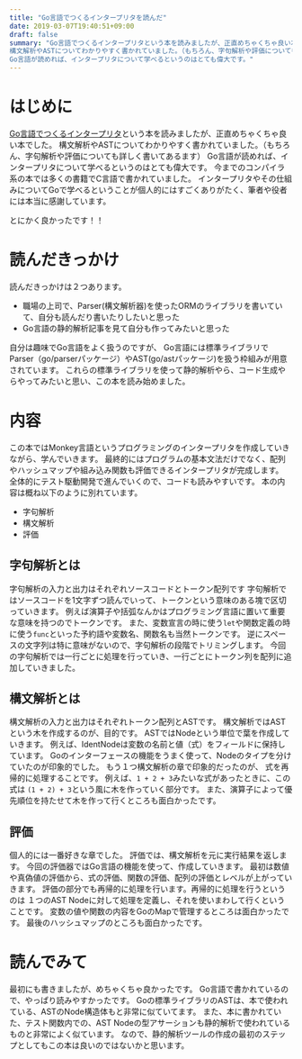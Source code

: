 ```yaml
---
title: "Go言語でつくるインタープリタを読んだ"
date: 2019-03-07T19:40:51+09:00
draft: false
summary: "Go言語でつくるインタープリタという本を読みましたが、正直めちゃくちゃ良い本でした。
構文解析やASTについてわかりやすく書かれていました。（もちろん、字句解析や評価についても詳しく書いてあるます）
Go言語が読めれば、インタープリタについて学べるというのはとても偉大です。"
---
```


# はじめに
[Go言語でつくるインタープリタ](https://www.amazon.co.jp/dp/4873118220/ref=cm_sw_r_tw_dp_U_x_lPqGCb2YN09A6)という本を読みましたが、正直めちゃくちゃ良い本でした。
構文解析やASTについてわかりやすく書かれていました。（もちろん、字句解析や評価についても詳しく書いてあるます）
Go言語が読めれば、インタープリタについて学べるというのはとても偉大です。
今までのコンパイラ系の本では多くの書籍でC言語で書かれていました。
インタープリタやその仕組みについてGoで学べるということが個人的にはすごくありがたく、筆者や役者には本当に感謝しています。

とにかく良かったです！！

# 読んだきっかけ
読んだきっかけは２つあります。

- 職場の上司で、Parser(構文解析器)を使ったORMのライブラリを書いていて、自分も読んだり書いたりしたいと思った
- Go言語の静的解析記事を見て自分も作ってみたいと思った

自分は趣味でGo言語をよく扱うのですが、
Go言語には標準ライブラリでParser（go/parserパッケージ）やAST(go/astパッケージ)を扱う枠組みが用意されています。
これらの標準ライブラリを使って静的解析やら、コード生成やらやってみたいと思い、この本を読み始めました。

# 内容
この本ではMonkey言語というプログラミングのインタープリタを作成していきながら、学んでいきます。
最終的にはプログラムの基本文法だけでなく、配列やハッシュマップや組み込み関数も評価できるインタープリタが完成します。
全体的にテスト駆動開発で進んでいくので、コードも読みやすいです。
本の内容は概ね以下のように別れています。

- 字句解析
- 構文解析
- 評価

## 字句解析とは
字句解析の入力と出力はそれぞれソースコードとトークン配列です
字句解析ではソースコードを1文字ずつ読んでいって、トークンという意味のある塊で区切っていきます。
例えば演算子や括弧なんかはプログラミング言語に置いて重要な意味を持つのでトークンです。
また、変数宣言の時に使う`let`や関数定義の時に使う`func`といった予約語や変数名、関数名も当然トークンです。
逆にスペースの文字列は特に意味がないので、字句解析の段階でトリミングします。
今回の字句解析では一行ごとに処理を行っていき、一行ごとにトークン列を配列に追加していきました。

## 構文解析とは
構文解析の入力と出力はそれぞれトークン配列とASTです。
構文解析ではASTという木を作成するのが、目的です。
ASTではNodeという単位で葉を作成していきます。
例えば、IdentNodeは変数の名前と値（式）をフィールドに保持しています。
Goのインターフェースの機能をうまく使って、Nodeのタイプを分けていたのが印象的でした。
もう１つ構文解析の章で印象的だったのが、
式を再帰的に処理することです。
例えば、`1 + 2 + 3`みたいな式があったときに、この式は
`(1 + 2) + 3`という風に木を作っていく部分です。
また、演算子によって優先順位を持たせて木を作って行くところも面白かったです。

## 評価
個人的には一番好きな章でした。
評価では、構文解析を元に実行結果を返します。
今回の評価器ではGo言語の機能を使って、作成していきます。
最初は数値や真偽値の評価から、式の評価、関数の評価、配列の評価とレベルが上がっていきます。
評価の部分でも再帰的に処理を行います。再帰的に処理を行うというのは
１つのAST Nodeに対して処理を定義し、それを使いまわして行くということです。
変数の値や関数の内容をGoのMapで管理するところは面白かったです。
最後のハッシュマップのところも面白かったです。

# 読んでみて
最初にも書きましたが、めちゃくちゃ良かったです。
Go言語で書かれているので、やっぱり読みやすかったです。
Goの標準ライブラリのASTは、本で使われている、ASTのNode構造体もと非常に似ていてます。
また、本に書かれていた、テスト関数内での、AST Nodeの型アサーションも静的解析で使われているものと非常によく似ています。
なので、静的解析ツールの作成の最初のステップとしてもこの本は良いのではないかと思います。